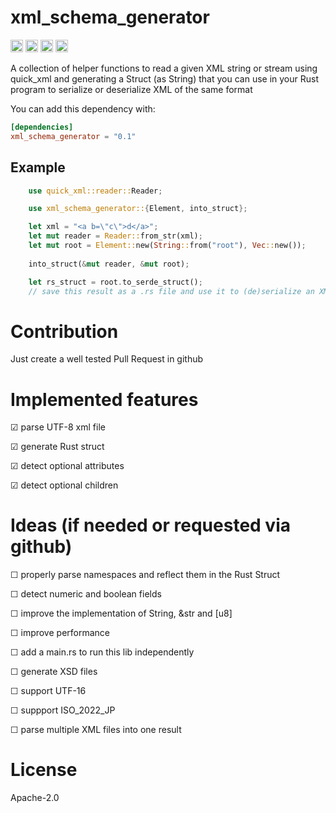 # xml_schema_generator

[<img alt="github" src="https://img.shields.io/badge/github-thomblin/xml_schema_generator-8da0cb?style=for-the-badge&labelColor=555555&logo=github" height="20">](https://github.com/thomblin/xml_schema_generator)
[<img alt="crates.io" src="https://img.shields.io/crates/v/xml_schema_generator?style=for-the-badge&color=fc8d62&logo=rust" height="20">](https://crates.io/crates/xml_schema_generator)
[<img alt="docs.rs" src="https://img.shields.io/docsrs/xml_schema_generator?logo=docs.rs&labelColor=555555" height="20">](https://docs.rs/xml_schema_generator)
[<img alt="build status" src="https://img.shields.io/github/actions/workflow/status/Thomblin/xml_schema_generator/rust.yml?branch=main&style=for-the-badge" height="20">](https://github.com/thomblin/xml_schema_generator/actions?query=branch%3Amain)


A collection of helper functions to read a given XML string or stream using quick_xml and generating a Struct (as String) that you can use in your Rust program to serialize or deserialize XML of the same format

You can add this dependency with:

```toml
[dependencies]
xml_schema_generator = "0.1"
```

## Example

```rust
    use quick_xml::reader::Reader;

    use xml_schema_generator::{Element, into_struct};

    let xml = "<a b=\"c\">d</a>";
    let mut reader = Reader::from_str(xml);
    let mut root = Element::new(String::from("root"), Vec::new());
    
    into_struct(&mut reader, &mut root);

    let rs_struct = root.to_serde_struct();
    // save this result as a .rs file and use it to (de)serialize an XML document with serde
```

# Contribution

Just create a well tested Pull Request in github

# Implemented features
 
☑ parse UTF-8 xml file
 
☑ generate Rust struct
 
☑ detect optional attributes
 
☑ detect optional children
 
# Ideas (if needed or requested via github)
 
☐ properly parse namespaces and reflect them in the Rust Struct

☐ detect numeric and boolean fields
 
☐ improve the implementation of String, &str and \[u8\]
 
☐ improve performance
 
☐ add a main.rs to run this lib independently
 
☐ generate XSD files
 
☐ support UTF-16
 
☐ suppport ISO_2022_JP

☐ parse multiple XML files into one result

# License
Apache-2.0